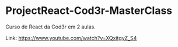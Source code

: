 # ProjectReact-Cod3r-MasterClass

Curso de React da Cod3r em 2 aulas. 

Link: https://www.youtube.com/watch?v=XQxitgyZ_S4
